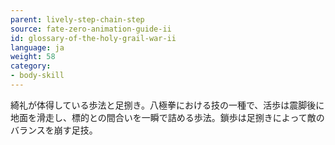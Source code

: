 ```yaml
---
parent: lively-step-chain-step
source: fate-zero-animation-guide-ii
id: glossary-of-the-holy-grail-war-ii
language: ja
weight: 58
category:
- body-skill
---
```


綺礼が体得している歩法と足捌き。八極拳における技の一種で、活歩は震脚後に地面を滑走し、標的との間合いを一瞬で詰める歩法。鎖歩は足捌きによって敵のバランスを崩す足技。
